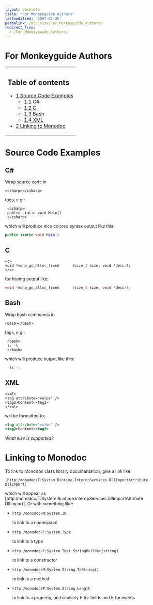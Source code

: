 ```yaml
---
layout: obsolete
title: "For Monkeyguide Authors"
lastmodified: '2007-05-26'
permalink: /old_site/For_Monkeyguide_Authors/
redirect_from:
  - /For_Monkeyguide_Authors/
---
```


For Monkeyguide Authors
=======================

<table>
<col width="100%" />
<tbody>
<tr class="odd">
<td align="left"><h2>Table of contents</h2>
<ul>
<li><a href="#source-code-examples">1 Source Code Examples</a>
<ul>
<li><a href="#c">1.1 C#</a></li>
<li><a href="#c_2">1.2 C</a></li>
<li><a href="#bash">1.3 Bash</a></li>
<li><a href="#xml">1.4 XML</a></li>
</ul></li>
<li><a href="#linking-to-monodoc">2 Linking to Monodoc</a></li>
</ul></td>
</tr>
</tbody>
</table>

Source Code Examples
====================

C\#
---

Wrap source code in

``` nowiki
<csharp></csharp>
```

tags, e.g.:

     <csharp>
     public static void Main()
     </csharp>

which will produce nice colored syntax output like this:

``` csharp
public static void Main()
```

C
-

    <c>
    void *mono_gc_alloc_fixed      (size_t size, void *descr);
    </c>

for having output like:

``` c
void *mono_gc_alloc_fixed      (size_t size, void *descr);
```

Bash
----

Wrap bash commands in

``` nowiki
<bash></bash>
```

tags, e.g.:

     <bash>
     ls -l
     </bash>

which will produce output like this:

``` bash
  ls -l
```

XML
---

    <xml>
    <tag attribute="value" />
    <tag2>Content</tag2>
    </xml>

will be formatted to:

``` xml
<tag attribute="value" />
<tag2>Content</tag2>
```

*What else is supported?*

Linking to Monodoc
==================

To link to Monodoc class library documentation, give a link like

``` nowiki
[http:/monodoc/T:System.Runtime.InteropServices.DllImportAttribute DllImport]
```

which will appear as [http:/monodoc/T:System.Runtime.InteropServices.DllImportAttribute DllImport]. Or with something like:

-   ``` nowiki
    http:/monodoc/N:System.IO
    ```

    to link to a namespace

-   ``` nowiki
    http:/monodoc/T:System.Type
    ```

    to link to a type

-   ``` nowiki
    http:/monodoc/C:System.Text.StringBuilder(string)
    ```

    to link to a constructor

-   ``` nowiki
    http:/monodoc/M:System.String.ToString()
    ```

    to link to a method

-   ``` nowiki
    http:/monodoc/P:System.String.Length
    ```

    to link to a property, and similarly F for fields and E for events



